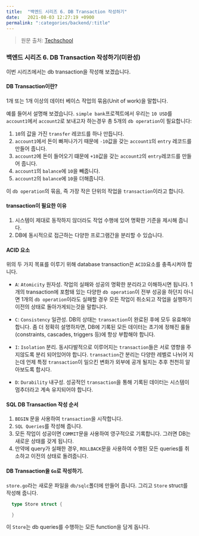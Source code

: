 ```yaml
---
title:  "백엔드 시리즈 6. DB Transaction 작성하기"
date:   2021-08-03 12:27:19 +0900
permalink: ":categories/backend/:title"
---
```


> 원문 출처: [Techschool](https://www.youtube.com/watch?v=rx6CPDK_5mU&list=PLy_6D98if3ULEtXtNSY_2qN21VCKgoQAE&ab_channel=TECHSCHOOL "Tech School")

### 백엔드 시리즈 6. DB Transaction 작성하기(미완성)

이번 시리즈에서는 db transaction을 작성해 보겠습니다.

#### DB Transaction이란?

1개 또는 1개 이상의 데이터 베이스 작업의 묶음(Unit of work)을 말합니다.

예를 들어서 설명해 보겠습니다. `simple bank`프로젝트에서 우리는 `10 USD`를 `account1`에서 `account2`로 보내고자 하는경우 총 5개의 `db operation`이 필요합니다:

1. `10`의 값을 가진 `transfer` 레코드를 하나 만듭니다.
1. `account1`에서 돈이 빠져나가기 때문에 `-10`값을 갖는 `account1`의 `entry` 레코드를 만들어 줍니다.
1. `account2`에 돈이 들어오기 떄문에 `+10`값을 갖는 `account2`의 `entry`레코드를 만들어 줍니다.
1. `account1`의 `balance`에 `10`을 빼줍니다.
1. `account2`의 `balance`에 `10`을 더해줍니다.

이 `db operation`의 묶음, 즉 가장 작은 단위의 작업을 `transaction`이라고 합니다.

#### transaction이 필요한 이유

1. 시스템이 제대로 동작하지 않더라도 작업 수행에 있어 명확한 기준을 제시해 줍니다.
1. DB에 동시적으로 접근하는 다양한 프로그램간을 분리할 수 있습니다.

#### ACID 요소

위의 두 가지 목표를 이루기 위해 database transaction은 `ACID`요소를 충족시켜야 합니다.

- `A`: `Atomicity` 원자성. 작업의 실패와 성공의 명확한 분리라고 이해하시면 됩니다. 1개의 transaction에 포함돼 있는 다양한 `db operation`이 전부 성공을 하던지 아니면 1개의 `db operation`이라도 실패할 경우 모든 작업이 취소되고 작업을 실행하기 이전의 상태로 돌아가게되는것을 말합니다.

- `C`: `Consistency` 일관성. DB의 상태는 `transaction`이 완료된 후에 모두 유효해야 합니다. 좀 더 정확히 설명하자면, DB에 기록된 모든 데이터는 초기에 정해진 룰들 (constraints, cascades, triggers 등)에 항상 부합해야 합니다.

- `I`: `Isolation` 분리. 동시다발적으로 이루어지는 `transaction`들은 서로 영향을 주지않도록 분리 되어있어야 합니다. `transaction`간 분리는 다양한 레벨로 나뉘어 지는데 언제 특정 `transaction`이 일으킨 변화가 외부에 공개 될지는 추후 천천히 알아보도록 합시다.

- `D`: `Durability` 내구성. 성공적인 `transaction`을 통해 기록된 데이터는 시스템이 멈추더라고 계속 유지되어야 합니다.

#### SQL DB Transaction 작성 순서

1. `BEGIN` 문을 사용하여 `transaction`을 시작합니다.
1. `SQL Queries`를 작성해 줍니다.
1. 모든 작업이 성공이면 `COMMIT`문을 사용하여 영구적으로 기록합니다. 그러면 DB는 새로운 상태를 갖게 됩니다.
1. 만약에 query가 실패한 경우, `ROLLBACK`문을 사용하여 수행된 모든 queries를 취소하고 이전의 상태로 돌려줍니다.

#### DB Transaction을 `Go`로 작성하기.

`store.go`라는 새로운 파일을 `db/sqlc`폴더에 만들어 줍니다. 그리고 `Store` struct를 작성해 줍니다.

```go
  type Store struct {

  }
```

이 `Store`는 db queries를 수행하는 모든 function을 담게 돕니다.
